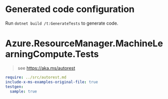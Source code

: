 # Generated code configuration

Run `dotnet build /t:GenerateTests` to generate code.

# Azure.ResourceManager.MachineLearningCompute.Tests

> see https://aka.ms/autorest
``` yaml
require: ../src/autorest.md
include-x-ms-examples-original-file: true
testgen:
  sample: true
```